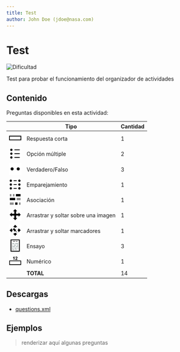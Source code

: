 ```yaml
---
title: Test
author: John Doe (jdoe@nasa.com)
---
```


# Test


![Dificultad](https://img.shields.io/badge/Dificultad-Media-yellow)


Test para probar el funcionamiento del organizador de actividades

## Contenido

Preguntas disponibles en esta actividad:

|   | Tipo              | Cantidad                   |
| - | ----------------- | -------------------------- |
| ![](https://raw.githubusercontent.com/iescanarias/actividades/main/.actirepo/icons/shortanswer.svg) | Respuesta corta | 1 |
| ![](https://raw.githubusercontent.com/iescanarias/actividades/main/.actirepo/icons/multichoice.svg) | Opción múltiple | 2 |
| ![](https://raw.githubusercontent.com/iescanarias/actividades/main/.actirepo/icons/truefalse.svg) | Verdadero/Falso | 3 |
| ![](https://raw.githubusercontent.com/iescanarias/actividades/main/.actirepo/icons/matching.svg) | Emparejamiento | 1 |
| ![](https://raw.githubusercontent.com/iescanarias/actividades/main/.actirepo/icons/cloze.svg) | Asociación | 1 |
| ![](https://raw.githubusercontent.com/iescanarias/actividades/main/.actirepo/icons/ddimageortext.svg) | Arrastrar y soltar sobre una imagen | 1 |
| ![](https://raw.githubusercontent.com/iescanarias/actividades/main/.actirepo/icons/ddmarker.svg) | Arrastrar y soltar marcadores | 1 |
| ![](https://raw.githubusercontent.com/iescanarias/actividades/main/.actirepo/icons/essay.svg) | Ensayo | 3 |
| ![](https://raw.githubusercontent.com/iescanarias/actividades/main/.actirepo/icons/numerical.svg) | Numérico | 1 |
|   | **TOTAL**         | 14 |

## Descargas

- [questions.xml](https://raw.githubusercontent.com/iescanarias/actividades/main/./.actirepo/test/questions.xml)


## Ejemplos

> renderizar aquí algunas preguntas